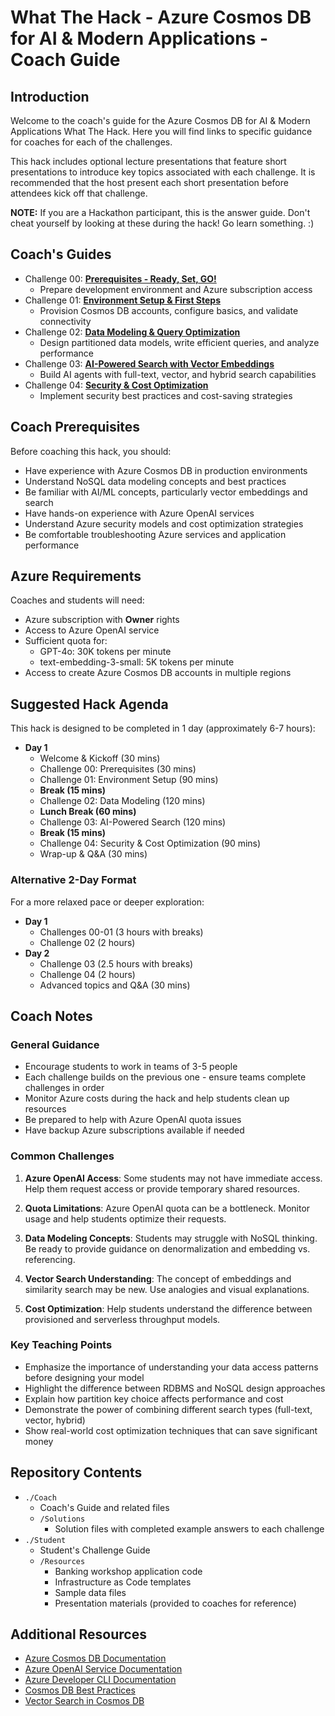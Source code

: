 # What The Hack - Azure Cosmos DB for AI & Modern Applications - Coach Guide

## Introduction

Welcome to the coach's guide for the Azure Cosmos DB for AI & Modern Applications What The Hack. Here you will find links to specific guidance for coaches for each of the challenges.

This hack includes optional lecture presentations that feature short presentations to introduce key topics associated with each challenge. It is recommended that the host present each short presentation before attendees kick off that challenge.

**NOTE:** If you are a Hackathon participant, this is the answer guide. Don't cheat yourself by looking at these during the hack! Go learn something. :)

## Coach's Guides

- Challenge 00: **[Prerequisites - Ready, Set, GO!](./Solutions/Solution-00.md)**
  - Prepare development environment and Azure subscription access
- Challenge 01: **[Environment Setup & First Steps](./Solutions/Solution-01.md)**
  - Provision Cosmos DB accounts, configure basics, and validate connectivity
- Challenge 02: **[Data Modeling & Query Optimization](./Solutions/Solution-02.md)**
  - Design partitioned data models, write efficient queries, and analyze performance
- Challenge 03: **[AI-Powered Search with Vector Embeddings](./Solutions/Solution-03.md)**
  - Build AI agents with full-text, vector, and hybrid search capabilities
- Challenge 04: **[Security & Cost Optimization](./Solutions/Solution-04.md)**
  - Implement security best practices and cost-saving strategies

## Coach Prerequisites

Before coaching this hack, you should:

- Have experience with Azure Cosmos DB in production environments
- Understand NoSQL data modeling concepts and best practices
- Be familiar with AI/ML concepts, particularly vector embeddings and search
- Have hands-on experience with Azure OpenAI services
- Understand Azure security models and cost optimization strategies
- Be comfortable troubleshooting Azure services and application performance

## Azure Requirements

Coaches and students will need:

- Azure subscription with **Owner** rights
- Access to Azure OpenAI service
- Sufficient quota for:
  - GPT-4o: 30K tokens per minute
  - text-embedding-3-small: 5K tokens per minute
- Access to create Azure Cosmos DB accounts in multiple regions

## Suggested Hack Agenda

This hack is designed to be completed in 1 day (approximately 6-7 hours):

- **Day 1**
  - Welcome & Kickoff (30 mins)
  - Challenge 00: Prerequisites (30 mins)
  - Challenge 01: Environment Setup (90 mins)
  - **Break (15 mins)**
  - Challenge 02: Data Modeling (120 mins)
  - **Lunch Break (60 mins)**
  - Challenge 03: AI-Powered Search (120 mins)
  - **Break (15 mins)**
  - Challenge 04: Security & Cost Optimization (90 mins)
  - Wrap-up & Q&A (30 mins)

### Alternative 2-Day Format

For a more relaxed pace or deeper exploration:

- **Day 1**
  - Challenges 00-01 (3 hours with breaks)
  - Challenge 02 (2 hours)
- **Day 2**
  - Challenge 03 (2.5 hours with breaks)
  - Challenge 04 (2 hours)
  - Advanced topics and Q&A (30 mins)

## Coach Notes

### General Guidance

- Encourage students to work in teams of 3-5 people
- Each challenge builds on the previous one - ensure teams complete challenges in order
- Monitor Azure costs during the hack and help students clean up resources
- Be prepared to help with Azure OpenAI quota issues
- Have backup Azure subscriptions available if needed

### Common Challenges

1. **Azure OpenAI Access**: Some students may not have immediate access. Help them request access or provide temporary shared resources.

2. **Quota Limitations**: Azure OpenAI quota can be a bottleneck. Monitor usage and help students optimize their requests.

3. **Data Modeling Concepts**: Students may struggle with NoSQL thinking. Be ready to provide guidance on denormalization and embedding vs. referencing.

4. **Vector Search Understanding**: The concept of embeddings and similarity search may be new. Use analogies and visual explanations.

5. **Cost Optimization**: Help students understand the difference between provisioned and serverless throughput models.

### Key Teaching Points

- Emphasize the importance of understanding your data access patterns before designing your model
- Highlight the difference between RDBMS and NoSQL design approaches
- Explain how partition key choice affects performance and cost
- Demonstrate the power of combining different search types (full-text, vector, hybrid)
- Show real-world cost optimization techniques that can save significant money

## Repository Contents

- `./Coach`
  - Coach's Guide and related files
  - `/Solutions`
    - Solution files with completed example answers to each challenge
- `./Student`
  - Student's Challenge Guide
  - `/Resources`
    - Banking workshop application code
    - Infrastructure as Code templates
    - Sample data files
    - Presentation materials (provided to coaches for reference)

## Additional Resources

- [Azure Cosmos DB Documentation](https://docs.microsoft.com/azure/cosmos-db/)
- [Azure OpenAI Service Documentation](https://docs.microsoft.com/azure/cognitive-services/openai/)
- [Azure Developer CLI Documentation](https://docs.microsoft.com/azure/developer/azure-developer-cli/)
- [Cosmos DB Best Practices](https://docs.microsoft.com/azure/cosmos-db/sql/best-practice-nosql)
- [Vector Search in Cosmos DB](https://docs.microsoft.com/azure/cosmos-db/sql/vector-search)
